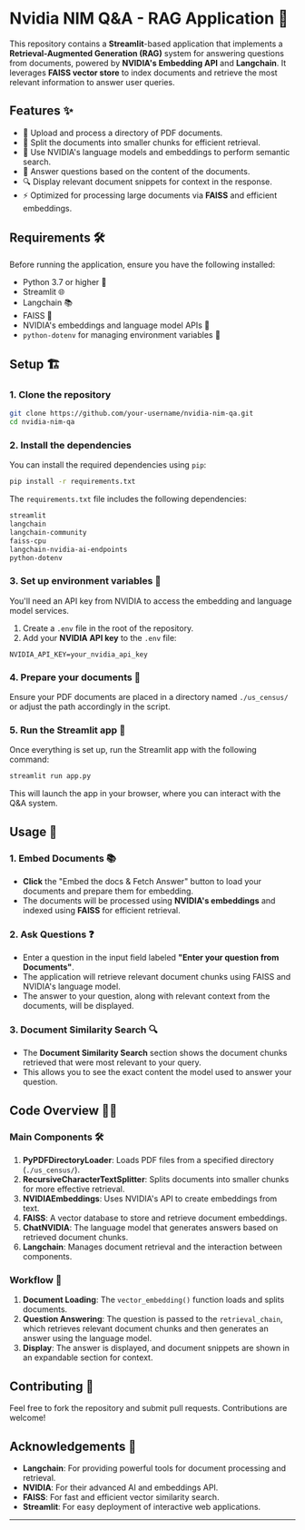 # Nvidia NIM Q&A - RAG Application 🚀

This repository contains a **Streamlit**-based application that implements a **Retrieval-Augmented Generation (RAG)** system for answering questions from documents, powered by **NVIDIA's Embedding API** and **Langchain**. It leverages **FAISS vector store** to index documents and retrieve the most relevant information to answer user queries.

## Features ✨

- 📄 Upload and process a directory of PDF documents.
- 🧩 Split the documents into smaller chunks for efficient retrieval.
- 🔑 Use NVIDIA's language models and embeddings to perform semantic search.
- 🤖 Answer questions based on the content of the documents.
- 🔍 Display relevant document snippets for context in the response.
- ⚡ Optimized for processing large documents via **FAISS** and efficient embeddings.

## Requirements 🛠️

Before running the application, ensure you have the following installed:

- Python 3.7 or higher 🐍
- Streamlit 🌐
- Langchain 📚
- FAISS 🔎
- NVIDIA's embeddings and language model APIs 🌟
- `python-dotenv` for managing environment variables 📄

## Setup 🏗️

### 1. Clone the repository

```bash
git clone https://github.com/your-username/nvidia-nim-qa.git
cd nvidia-nim-qa
```

### 2. Install the dependencies

You can install the required dependencies using `pip`:

```bash
pip install -r requirements.txt
```

The `requirements.txt` file includes the following dependencies:

```txt
streamlit
langchain
langchain-community
faiss-cpu
langchain-nvidia-ai-endpoints
python-dotenv
```

### 3. Set up environment variables 🔑

You'll need an API key from NVIDIA to access the embedding and language model services.

1. Create a `.env` file in the root of the repository.
2. Add your **NVIDIA API key** to the `.env` file:

```dotenv
NVIDIA_API_KEY=your_nvidia_api_key
```

### 4. Prepare your documents 📁

Ensure your PDF documents are placed in a directory named `./us_census/` or adjust the path accordingly in the script.

### 5. Run the Streamlit app 🚀

Once everything is set up, run the Streamlit app with the following command:

```bash
streamlit run app.py
```

This will launch the app in your browser, where you can interact with the Q&A system.

## Usage 📝

### 1. Embed Documents 📚

- **Click** the "Embed the docs & Fetch Answer" button to load your documents and prepare them for embedding.
- The documents will be processed using **NVIDIA's embeddings** and indexed using **FAISS** for efficient retrieval.

### 2. Ask Questions ❓

- Enter a question in the input field labeled **"Enter your question from Documents"**.
- The application will retrieve relevant document chunks using FAISS and NVIDIA's language model.
- The answer to your question, along with relevant context from the documents, will be displayed.

### 3. Document Similarity Search 🔍

- The **Document Similarity Search** section shows the document chunks retrieved that were most relevant to your query.
- This allows you to see the exact content the model used to answer your question.

## Code Overview 👨‍💻

### Main Components 🛠️

1. **PyPDFDirectoryLoader**: Loads PDF files from a specified directory (`./us_census/`).
2. **RecursiveCharacterTextSplitter**: Splits documents into smaller chunks for more effective retrieval.
3. **NVIDIAEmbeddings**: Uses NVIDIA's API to create embeddings from text.
4. **FAISS**: A vector database to store and retrieve document embeddings.
5. **ChatNVIDIA**: The language model that generates answers based on retrieved document chunks.
6. **Langchain**: Manages document retrieval and the interaction between components.

### Workflow 🔄

1. **Document Loading**: The `vector_embedding()` function loads and splits documents.
2. **Question Answering**: The question is passed to the `retrieval_chain`, which retrieves relevant document chunks and then generates an answer using the language model.
3. **Display**: The answer is displayed, and document snippets are shown in an expandable section for context.

## Contributing 🤝

Feel free to fork the repository and submit pull requests. Contributions are welcome!

## Acknowledgements 🙏

- **Langchain**: For providing powerful tools for document processing and retrieval.
- **NVIDIA**: For their advanced AI and embeddings API.
- **FAISS**: For fast and efficient vector similarity search.
- **Streamlit**: For easy deployment of interactive web applications.

---
